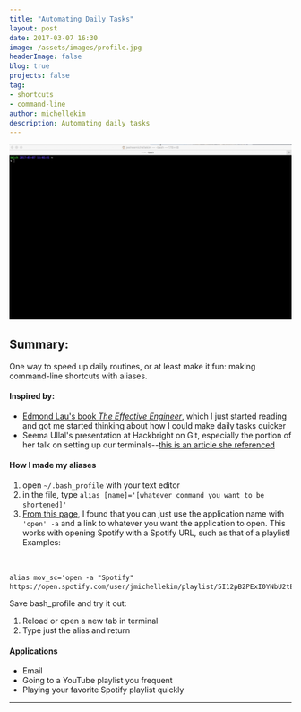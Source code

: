 ```yaml
---
title: "Automating Daily Tasks"
layout: post
date: 2017-03-07 16:30
image: /assets/images/profile.jpg
headerImage: false
blog: true
projects: false
tag:
- shortcuts
- command-line
author: michellekim
description: Automating daily tasks
---
```


![](../assets/images/automating/automating-in-action.gif)

## Summary:

One way to speed up daily routines, or at least make it fun: making command-line shortcuts with aliases.

#### Inspired by:

- [Edmond Lau's book *The Effective Engineer*](http://www.theeffectiveengineer.com/), which I just started reading and got me started thinking about how I could make daily tasks quicker
- Seema Ullal's presentation at Hackbright on Git, especially the portion of her talk on setting up our terminals--[this is an article she referenced](https://medium.com/@mandymadethis/pimp-out-your-command-line-b317cf42e953)

#### How I made my aliases
1. open `~/.bash_profile` with your text editor
1. in the file, type `alias [name]='[whatever command you want to be shortened]'`
1. [From this page](http://apple.stackexchange.com/questions/83630/create-a-terminal-command-to-open-file-with-chrome), I found that you can just use the application name with `'open' -a` and a link to whatever you want the application to open.  This works with opening Spotify with a Spotify URL, such as that of a playlist! Examples:


```alias mcs='open -a "Google Chrome" https://www.youtube.com/user/mycodeschool/playlists'


alias mov_sc='open -a "Spotify" https://open.spotify.com/user/jmichellekim/playlist/5I12pB2PExI0YNbU2tEbhd'
```


Save bash_profile and try it out:
1. Reload or open a new tab in terminal
1. Type just the alias and return


#### Applications
- Email
- Going to a YouTube playlist you frequent
- Playing your favorite Spotify playlist quickly

___
